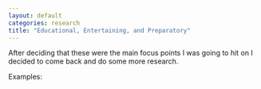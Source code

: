 ```yaml
---
layout: default
categories: research
title: "Educational, Entertaining, and Preparatory"
---
```


After deciding that these were the main focus points I was going to hit on I decided to come back and do some more research.

Examples:
